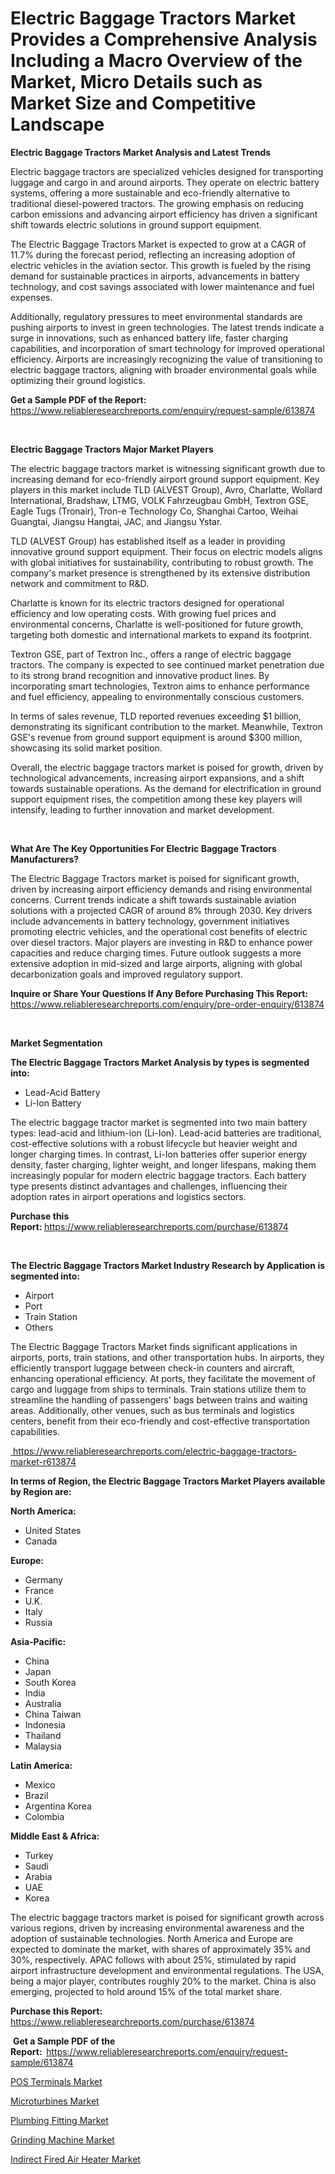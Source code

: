 <p><h1>Electric Baggage Tractors Market Provides a Comprehensive Analysis Including a Macro Overview of the Market, Micro Details such as Market Size and Competitive Landscape</h1></p><p><strong>Electric Baggage Tractors Market Analysis and Latest Trends</strong></p>
<p><p>Electric baggage tractors are specialized vehicles designed for transporting luggage and cargo in and around airports. They operate on electric battery systems, offering a more sustainable and eco-friendly alternative to traditional diesel-powered tractors. The growing emphasis on reducing carbon emissions and advancing airport efficiency has driven a significant shift towards electric solutions in ground support equipment.</p><p>The Electric Baggage Tractors Market is expected to grow at a CAGR of 11.7% during the forecast period, reflecting an increasing adoption of electric vehicles in the aviation sector. This growth is fueled by the rising demand for sustainable practices in airports, advancements in battery technology, and cost savings associated with lower maintenance and fuel expenses. </p><p>Additionally, regulatory pressures to meet environmental standards are pushing airports to invest in green technologies. The latest trends indicate a surge in innovations, such as enhanced battery life, faster charging capabilities, and incorporation of smart technology for improved operational efficiency. Airports are increasingly recognizing the value of transitioning to electric baggage tractors, aligning with broader environmental goals while optimizing their ground logistics.</p></p>
<p><strong>Get a Sample PDF of the Report:&nbsp;</strong> <a href="https://www.reliableresearchreports.com/enquiry/request-sample/613874?utm_campaign=83&utm_medium=2&utm_source=Github&utm_content=ia&utm_term=17022025&utm_id=electric-baggage-tractors">https://www.reliableresearchreports.com/enquiry/request-sample/613874</a></p>
<p>&nbsp;</p>
<p><strong>Electric Baggage Tractors Major Market Players</strong></p>
<p><p>The electric baggage tractors market is witnessing significant growth due to increasing demand for eco-friendly airport ground support equipment. Key players in this market include TLD (ALVEST Group), Avro, Charlatte, Wollard International, Bradshaw, LTMG, VOLK Fahrzeugbau GmbH, Textron GSE, Eagle Tugs (Tronair), Tron-e Technology Co, Shanghai Cartoo, Weihai Guangtai, Jiangsu Hangtai, JAC, and Jiangsu Ystar.</p><p>TLD (ALVEST Group) has established itself as a leader in providing innovative ground support equipment. Their focus on electric models aligns with global initiatives for sustainability, contributing to robust growth. The company's market presence is strengthened by its extensive distribution network and commitment to R&D.</p><p>Charlatte is known for its electric tractors designed for operational efficiency and low operating costs. With growing fuel prices and environmental concerns, Charlatte is well-positioned for future growth, targeting both domestic and international markets to expand its footprint.</p><p>Textron GSE, part of Textron Inc., offers a range of electric baggage tractors. The company is expected to see continued market penetration due to its strong brand recognition and innovative product lines. By incorporating smart technologies, Textron aims to enhance performance and fuel efficiency, appealing to environmentally conscious customers.</p><p>In terms of sales revenue, TLD reported revenues exceeding $1 billion, demonstrating its significant contribution to the market. Meanwhile, Textron GSE's revenue from ground support equipment is around $300 million, showcasing its solid market position.</p><p>Overall, the electric baggage tractors market is poised for growth, driven by technological advancements, increasing airport expansions, and a shift towards sustainable operations. As the demand for electrification in ground support equipment rises, the competition among these key players will intensify, leading to further innovation and market development.</p></p>
<p>&nbsp;</p>
<p><strong>What Are The Key Opportunities For Electric Baggage Tractors Manufacturers?</strong></p>
<p><p>The Electric Baggage Tractors market is poised for significant growth, driven by increasing airport efficiency demands and rising environmental concerns. Current trends indicate a shift towards sustainable aviation solutions with a projected CAGR of around 8% through 2030. Key drivers include advancements in battery technology, government initiatives promoting electric vehicles, and the operational cost benefits of electric over diesel tractors. Major players are investing in R&D to enhance power capacities and reduce charging times. Future outlook suggests a more extensive adoption in mid-sized and large airports, aligning with global decarbonization goals and improved regulatory support.</p></p>
<p><strong>Inquire or Share Your Questions If Any Before Purchasing This Report:</strong> <a href="https://www.reliableresearchreports.com/enquiry/pre-order-enquiry/613874?utm_campaign=83&utm_medium=2&utm_source=Github&utm_content=ia&utm_term=17022025&utm_id=electric-baggage-tractors">https://www.reliableresearchreports.com/enquiry/pre-order-enquiry/613874</a></p>
<p>&nbsp;</p>
<p><strong>Market Segmentation</strong></p>
<p><strong>The Electric Baggage Tractors Market Analysis by types is segmented into:</strong></p>
<p><ul><li>Lead-Acid Battery</li><li>Li-Ion Battery</li></ul></p>
<p><p>The electric baggage tractor market is segmented into two main battery types: lead-acid and lithium-ion (Li-Ion). Lead-acid batteries are traditional, cost-effective solutions with a robust lifecycle but heavier weight and longer charging times. In contrast, Li-Ion batteries offer superior energy density, faster charging, lighter weight, and longer lifespans, making them increasingly popular for modern electric baggage tractors. Each battery type presents distinct advantages and challenges, influencing their adoption rates in airport operations and logistics sectors.</p></p>
<p><strong>Purchase this Report:&nbsp;</strong><a href="https://www.reliableresearchreports.com/purchase/613874?utm_campaign=83&utm_medium=2&utm_source=Github&utm_content=ia&utm_term=17022025&utm_id=electric-baggage-tractors">https://www.reliableresearchreports.com/purchase/613874</a></p>
<p>&nbsp;</p>
<p><strong>The Electric Baggage Tractors Market Industry Research by Application is segmented into:</strong></p>
<p><ul><li>Airport</li><li>Port</li><li>Train Station</li><li>Others</li></ul></p>
<p><p>The Electric Baggage Tractors Market finds significant applications in airports, ports, train stations, and other transportation hubs. In airports, they efficiently transport luggage between check-in counters and aircraft, enhancing operational efficiency. At ports, they facilitate the movement of cargo and luggage from ships to terminals. Train stations utilize them to streamline the handling of passengers' bags between trains and waiting areas. Additionally, other venues, such as bus terminals and logistics centers, benefit from their eco-friendly and cost-effective transportation capabilities.</p></p>
<p><a href="https://www.reliableresearchreports.com/electric-baggage-tractors-market-r613874?utm_campaign=83&utm_medium=2&utm_source=Github&utm_content=ia&utm_term=17022025&utm_id=electric-baggage-tractors">&nbsp;https://www.reliableresearchreports.com/electric-baggage-tractors-market-r613874</a></p>
<p><strong>In terms of Region, the Electric Baggage Tractors Market Players available by Region are:</strong></p>
<p>
    <p> <strong> North America: </strong>
        <ul>
            <li>United States</li>
            <li>Canada</li>
        </ul>
        </p> 
    <p> <strong> Europe: </strong>
        <ul>
            <li>Germany</li>
            <li>France</li>
            <li>U.K.</li>
            <li>Italy</li>
            <li>Russia</li>
        </ul>
        </p> 
    <p> <strong> Asia-Pacific: </strong>
        <ul>
            <li>China</li>
            <li>Japan</li>
            <li>South Korea</li>
            <li>India</li>
            <li>Australia</li>
            <li>China Taiwan</li>
            <li>Indonesia</li>
            <li>Thailand</li>
            <li>Malaysia</li>
        </ul>
        </p> 
    <p> <strong> Latin America: </strong>
        <ul>
            <li>Mexico</li>
            <li>Brazil</li>
            <li>Argentina Korea</li>
            <li>Colombia</li>
        </ul>
        </p> 
    <p> <strong> Middle East & Africa: </strong>
        <ul>
            <li>Turkey</li>
            <li>Saudi</li>
            <li>Arabia</li>
            <li>UAE</li>
            <li>Korea</li>
        </ul>
    </p>
    </p>
<p><p>The electric baggage tractors market is poised for significant growth across various regions, driven by increasing environmental awareness and the adoption of sustainable technologies. North America and Europe are expected to dominate the market, with shares of approximately 35% and 30%, respectively. APAC follows with about 25%, stimulated by rapid airport infrastructure development and environmental regulations. The USA, being a major player, contributes roughly 20% to the market. China is also emerging, projected to hold around 15% of the total market share.</p></p>
<p><strong>Purchase this Report: </strong><a href="https://www.reliableresearchreports.com/purchase/613874?utm_campaign=83&utm_medium=2&utm_source=Github&utm_content=ia&utm_term=17022025&utm_id=electric-baggage-tractors">https://www.reliableresearchreports.com/purchase/613874</a></p>
<p>&nbsp;<strong>Get a Sample PDF of the Report:&nbsp;&nbsp;</strong><a href="https://www.reliableresearchreports.com/enquiry/request-sample/613874?utm_campaign=83&utm_medium=2&utm_source=Github&utm_content=ia&utm_term=17022025&utm_id=electric-baggage-tractors">https://www.reliableresearchreports.com/enquiry/request-sample/613874</a></p>
<p><strong></strong></p>
<p><p><a href="https://github.com/wakerizaak8g/Market-Research-Report-List-1/blob/main/pos-terminals-market.md?utm_campaign=83&utm_medium=2&utm_source=Github&utm_content=ia&utm_term=17022025&utm_id=electric-baggage-tractors">POS Terminals Market</a></p><p><a href="https://github.com/pidlisseas/Market-Research-Report-List-1/blob/main/microturbines-market.md?utm_campaign=83&utm_medium=2&utm_source=Github&utm_content=ia&utm_term=17022025&utm_id=electric-baggage-tractors">Microturbines Market</a></p><p><a href="https://github.com/tsininazzy/Market-Research-Report-List-1/blob/main/plumbing-fitting-market.md?utm_campaign=83&utm_medium=2&utm_source=Github&utm_content=ia&utm_term=17022025&utm_id=electric-baggage-tractors">Plumbing Fitting Market</a></p><p><a href="https://github.com/kaddahblejc/Market-Research-Report-List-1/blob/main/grinding-machine-market.md?utm_campaign=83&utm_medium=2&utm_source=Github&utm_content=ia&utm_term=17022025&utm_id=electric-baggage-tractors">Grinding Machine Market</a></p><p><a href="https://github.com/gyenesephacy/Market-Research-Report-List-1/blob/main/indirect-fired-air-heater-market.md?utm_campaign=83&utm_medium=2&utm_source=Github&utm_content=ia&utm_term=17022025&utm_id=electric-baggage-tractors">Indirect Fired Air Heater Market</a></p></p>